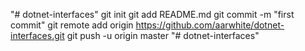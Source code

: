 "# dotnet-interfaces"  git init git add README.md git commit -m "first commit" git remote add origin https://github.com/aarwhite/dotnet-interfaces.git git push -u origin master
"# dotnet-interfaces" 
